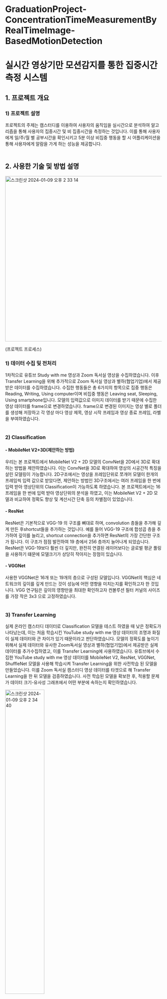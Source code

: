 # GraduationProject-ConcentrationTimeMeasurementByRealTimeImage-BasedMotionDetection
# 실시간 영상기만 모션감지를 통한 집중시간 측정 시스템
## 1. 프로젝트 개요

### 1) 프로젝트 설명

 프로젝트의 주제는 캠스터디를 이용하여 사용자의 움직임을 실시간으로 분석하여 알고리즘을 통해 사용자의 집중시간 및 비
집중시간을 측정하는 것입니다. 이를 통해 사용자에게 일/주/월 별 공부시간을 확인시키고 5분 이상 비집중 행동을 할 시
어플리케이션을 통해 사용자에게 알람을 가게 하는 성능을 제공합니다.
<br/>
<br/>

## 2. 사용한 기술 및 방법 설명
<img width="530" alt="스크린샷 2024-01-09 오후 2 33 14" src="https://github.com/GayoungLee09/GraduationProject-ConcentrationTimeMeasurementByRealTimeImage-BasedMotionDetection/assets/81952512/6b6263d4-d22c-46a4-bf87-da69f911d9c5">

(프로젝트 프로세스)
<br/>

### 1) 데이터 수집 및 전처리
 1차적으로 유튜브 Study with me 영상과 Zoom 독서실 영상을 수집하였습니다. 이후 Transfer Learning을 위해 추가적으로 Zoom 독서실 영상과 별하(협업기업)에서 제공 받은 데이터를 수집하였습니다. 수집한 행동들은 총 6가지의 항목으로 집중 행동은 Reading, Writing, Using computer이며 비집중 행동은 Leaving seat, Sleeping, Using smartphone입니다.
 모델의 입력값으로 이미지 데이터를 받기 때문에 수집한 영상 데이터를 frame으로 변경하였습니다. frame으로 변경된 이미지는 영상 별로 폴더를 생성해 저장하고 각 영상 마다 영상 제목, 영상 시작 프레임과 영상 종료 프레임, 라벨을 부여하였습니다.
<br/>
<br/>

### 2) Classification
#### - MobileNet V2+3D(제안하는 방법)
우리는 본 프로젝트에서 MobileNet V2 + 2D 모델의 ConvNet을 2D에서 3D로 확대하는 방법을 제안하였습니다. 이는 ConvNet을 3D로 확대하여 영상의 시공간적 특징을 살린 모델링이 가능합니다. 2D구조에서는 영상을 프레임단위로 쪼개어 모델이 한개의 프레임씩 입력 값으로 받았다면, 제안하는 방법인 3D구조에서는 여러 프레임을 한 번에 입력 받아 영상단위의 Classification이 가능하도록 하였습니다.   본 프로젝트에서는 16 프레임을 한 번에 입력 받아 영상단위의 분석을 하였고, 이는 MobileNet V2 + 2D 모델과 비교하여 정확도 향상 및 계산시간 단축 등의 차별점이 있었습니다.

#### - ResNet
ResNet은 기본적으로 VGG-19 의 구조를 뼈대로 하며, convolution 층들을 추가해 깊게 만든 후shortcut들을 추가하는 것입니다. 예를 들어 VGG-19 구조에 합성곱 층을 추가하여 깊이를 늘리고, shortcut connection을 추가하면 ResNet의 가장 간단한 구조가 됩니다. 이 구조가 점점 발전하여 19 층에서 256 층까지 늘어나게 되었습니다. ResNet은 VGG-19보다 훨씬 더 깊지만, 완전히 연결된 레이어보다는 글로벌 평균 풀링을 사용하기 떄문에 모델크기가 상당히 작아지는 장점이 있습니다.

#### - VGGNet
사용한 VGGNet은 16개 또는 19개의 층으로 구성된 모델입니다. VGGNet의 핵심은 네트워크의 깊이를 깊게 만드는 것이 성능에 어떤 영향을 미치는지를 확인하고자 한 것입니다. VGG 연구팀은 깊이의 영향만을 최대한 확인하고자 컨볼루션 필터 커널의 사이즈를 가장 작은 3x3 으로 고정하였습니다.
<br/>
<br/>

### 3) Transfer Learning
 실제 온라인 캠스터디 데이터로 Classification 모델을 테스트 하였을 때 낮은 정확도가 나타났는데, 이는 처음 학습시킨 YouTube study with me 영상 데이터의 조명과 화질이 실제 데이터와 큰 차이가 있기 때문이라고 판단하였습니다. 모델의 정확도를 높이기 위해서 실제 데이터와 유사한 Zoom독서실 영상과 별하(협업기업)에서 제공받은 실제 데이터를 추가수집하였고, 이를 Transfer Learning에 사용하였습니다.
 유튜브에서 수집한 YouTube study with me 영상 데이터를 MobileNet V2, ResNet, VGGNet, ShuffleNet 모델을 사용해 학습시켜 Transfer Learning을 위한 사전학습 된 모델을 만들었습니다. 이를 Zoom 독서실 캠스터디 영상 데이터를 타겟으로 해 Transfer Learning을 한 뒤 모델을 검증하였습니다. 사전 학습된 모델을 확보한 후, 적용할 문제가 데이터 크기-유사성 그래프에서 어떤 부분에 속하는지 확인하였습니다.

<img width="50%" alt="스크린샷 2024-01-09 오후 2 34 40" src="https://github.com/GayoungLee09/GraduationProject-ConcentrationTimeMeasurementByRealTimeImage-BasedMotionDetection/assets/81952512/b90887d8-7679-45d2-a219-1c52e06ca43e">

(좌: 데이터크기-유사성그래프, 우: 각 상황에 따른 Fine-tuning 방법)

 우리는 데이터의 크기가 크고 유사도가 높은 데이터셋에 Transfer Learning을 적용하려고 하므로, 제2사분면에 해당하는 것을 확인할 수 있었습니다. 이는 Convolutional base의 일부분은 고정한 상태로, 나머지 계층과 Classifier를 새로 학습시키는 방법입니다.
   따라서 Transfer Learning을 위해 Train dataset으로 YouTube study with me 영상과 Zoom 독서실 영상을 사용했으며 별하(협업기업) 영상 데이터와 직접 촬영한 데이터, YouTube study with me, Zoom 독서실 영상을 Test dataset으로 사용하였습니다.
전이학습 후 정확도는 Mobilenet V2+3D 모델의 성능이 가장 높아 최종 모델로 선정하였습니다.
<br/>
<br/>

### 4) 모델 구현
 실시간으로 영상을 처리가 가능한지, 어플에 연동시킬 능력이 있는지를 보여주기 위해 Kivy 인터페이스를 사용하여 앱을 개발해 모델을 구현하였습니다.
 노트북이나 스마트폰으로 공부하는 모습을 촬영하며 캠스터디를 시작하면 어플이 행동을 예측해 집중시간과 비집중시간을 측정하고, 비집중 시간이 지속될 경우 알람이 울리게 됩니다. 공부가 끝나면 연동된 모델로 결과를 분석해 일간/주간/월간 공부시간을 확인할 수 있으며 행동별로 시간을 확인할 수 있는 그래프를 제공하였습니다.
 <img width="40%" alt="스크린샷 2024-01-09 오후 2 36 34" src="https://github.com/GayoungLee09/GraduationProject-ConcentrationTimeMeasurementByRealTimeImage-BasedMotionDetection/assets/81952512/0bed64bc-cdeb-4aa6-9c10-48d205fd190b">

(앱 실행 화면)
<br/>
<br/>

## 3. 느낀점
 캡스톤 디자인 프로젝트를 진행하면서 규모가 크고 체계적인 프로젝트를 수행할 수 있는 기회를 가졌습니다. 데이터 수집부터 모델 구현, 앱 구축까지의 End-to-end 과정을 경험했습니다. Mobilenet V2, Vggnet, Resnet, Shufflenet 등 다양한 모델을 구현하고 사용자의 행동을 예측해 보았습니다. 데이터 수집 단계부터 전처리 및 분석 방향을 설계하는 중요성을 깨닫게 되었고, 초기 수집한 데이터와 실제 사용자 환경의 데이터 간의 차이로 인한 정확도 저하 문제를 Transfer Learning을 통해 극복할 수 있었습니다.

 이 프로젝트를 통해 프로그래밍 언어에 대한 이해뿐만 아니라 발표와 보고서 작성 방법을 배울 수 있었습니다. 팀으로 개발하면서 문제 해결과 소통의 중요성을 몸소 깨닫고, 책임감 있게 프로젝트에 참여하는 방법을 배웠습니다. 이 경험을 통해 더 넓은 시야를 갖추고 성장하는 기회를 얻었습니다.





 
